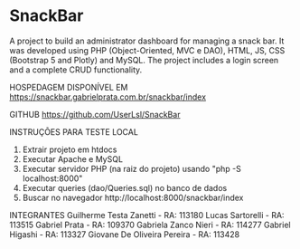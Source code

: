 # SnackBar
A project to build an administrator dashboard for managing a snack bar. It was developed using PHP (Object-Oriented, MVC e DAO), HTML, JS, CSS (Bootstrap 5 and Plotly) and MySQL. The project includes a login screen and a complete CRUD functionality.

HOSPEDAGEM DISPONÍVEL EM
https://snackbar.gabrielprata.com.br/snackbar/index

GITHUB
https://github.com/UserLsl/SnackBar

INSTRUÇÕES PARA TESTE LOCAL
1. Extrair projeto em htdocs
2. Executar Apache e MySQL
3. Executar servidor PHP (na raiz do projeto) usando "php -S localhost:8000"
4. Executar queries (dao/Queries.sql) no banco de dados
5. Buscar no navegador http://localhost:8000/snackbar/index

INTEGRANTES
Guilherme Testa Zanetti -  RA: 113180
Lucas Sartorelli - RA: 113515
Gabriel Prata - RA: 109370
Gabriela Zanco Nieri - RA: 114277
Gabriel Higashi - RA: 113327
Giovane De Oliveira Pereira - RA: 113428